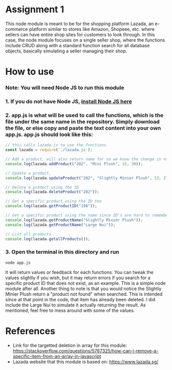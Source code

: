 # Assignment 1

This node module is meant to be for the shopping platform Lazada, an e-commerce platform similar to stores like Amazon, Shopeee, etc. where sellers can have entire shop sites for customers to look through. In this case, the node module focuses on a single seller shop, where the functions include CRUD along with a standard function search for all database objects, basically simulating a seller managing their shop.

# How to use
### Note: You will need Node JS to run this module
### 1. If you do not have Node JS, [install Node JS here](https://nodejs.org/en/)
### 2. app.js is what will be used to call the functions, which is the file under the same name in the repository. Simply download the file, or else copy and paste the text content into your own app.js. app.js should look like this:
```javascript
// this calls lazada.js to use the functions
const lazada = require('./lazada.js');

// Add a product, will also return name for so we know the change in name later
console.log(lazada.addProduct("202", "Mini Plush", 15, 30));

// Update a product, 
console.log(lazada.updateProduct("202", "Slightly Minier Plush", 13, 27));

// Delete a product using the ID
console.log(lazada.deleteProduct("202"));

// Get a specific product using the ID too
console.log(lazada.getProductID("198"));

// Get a specific product using the name since ID's are hard to remember
console.log(lazada.getProductName("Slightly Minier Plush"));
console.log(lazada.getProductName("Large Nui"));

// List all products 
console.log(lazada.getallProducts());
```
### 3. Open the terminal in this directory and run
```
node app.js
```
It will return values or feedback for each functions. You can tweak the values slightly if you wish, but it may return errors if you search for a specific product ID that does not exist, as an example. This is a simple node module after all.
Another thing to note is that you would notice the Slightly Minier Plush return a "product not found" when searched. This is intended since at that point in the code, that item has already been deleted. I did include the Large Nui to simulate it actually returning the result. As mentioned, feel free to mess around with some of the values.

# References
- Link for the targetted deletion in array for this module: https://stackoverflow.com/questions/5767325/how-can-i-remove-a-specific-item-from-an-array-in-javascript
- Lazada website that this module is based on: https://www.lazada.sg/
